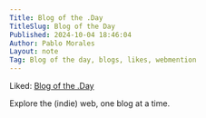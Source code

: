 ```yaml
---
Title: Blog of the .Day
TitleSlug: Blog of the Day
Published: 2024-10-04 18:46:04
Author: Pablo Morales
Layout: note
Tag: Blog of the day, blogs, likes, webmention
---
```

Liked: <a href="https://blogofthe.day/" class="u-like-of"> Blog of the .Day </a>

Explore the (indie) web, one blog at a time.